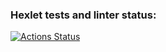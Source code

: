 ### Hexlet tests and linter status:
[![Actions Status](https://github.com/Teihden/frontend-project-44/workflows/hexlet-check/badge.svg)](https://github.com/Teihden/frontend-project-44/actions)